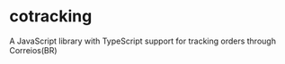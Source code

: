 # cotracking

A JavaScript library with TypeScript support for tracking orders through Correios(BR)
